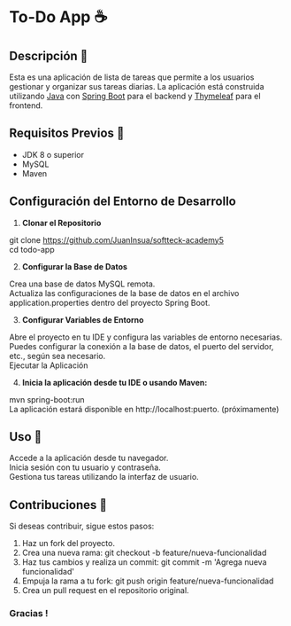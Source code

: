 # To-Do App :coffee:

## Descripción  :page_with_curl:

Esta es una aplicación de lista de tareas que permite a los usuarios gestionar y organizar sus tareas diarias. La aplicación está construida utilizando [Java](https://docs.oracle.com/en/java/) con [Spring Boot](https://spring.io) para el backend y [Thymeleaf](https://www.thymeleaf.org/documentation.html) para el frontend.

## Requisitos Previos  :key:

- JDK 8 o superior
- MySQL
- Maven

## Configuración del Entorno de Desarrollo

1. **Clonar el Repositorio**

git clone https://github.com/JuanInsua/softteck-academy5  
cd todo-app

2. **Configurar la Base de Datos**

Crea una base de datos MySQL remota.  
Actualiza las configuraciones de la base de datos en el archivo application.properties dentro del proyecto Spring Boot.

3. **Configurar Variables de Entorno**

Abre el proyecto en tu IDE y configura las variables de entorno necesarias.  
Puedes configurar la conexión a la base de datos, el puerto del servidor, etc., según sea necesario.  
Ejecutar la Aplicación

4. **Inicia la aplicación desde tu IDE o usando Maven:**

mvn spring-boot:run  
La aplicación estará disponible en http://localhost:puerto.  (próximamente)

## Uso  :eyes:
Accede a la aplicación desde tu navegador.  
Inicia sesión con tu usuario y contraseña.  
Gestiona tus tareas utilizando la interfaz de usuario.
## Contribuciones  :hammer:
Si deseas contribuir, sigue estos pasos:

1. Haz un fork del proyecto.
2. Crea una nueva rama: git checkout -b feature/nueva-funcionalidad
3. Haz tus cambios y realiza un commit: git commit -m 'Agrega nueva funcionalidad'
4. Empuja la rama a tu fork: git push origin feature/nueva-funcionalidad
5. Crea un pull request en el repositorio original.



### Gracias ! 